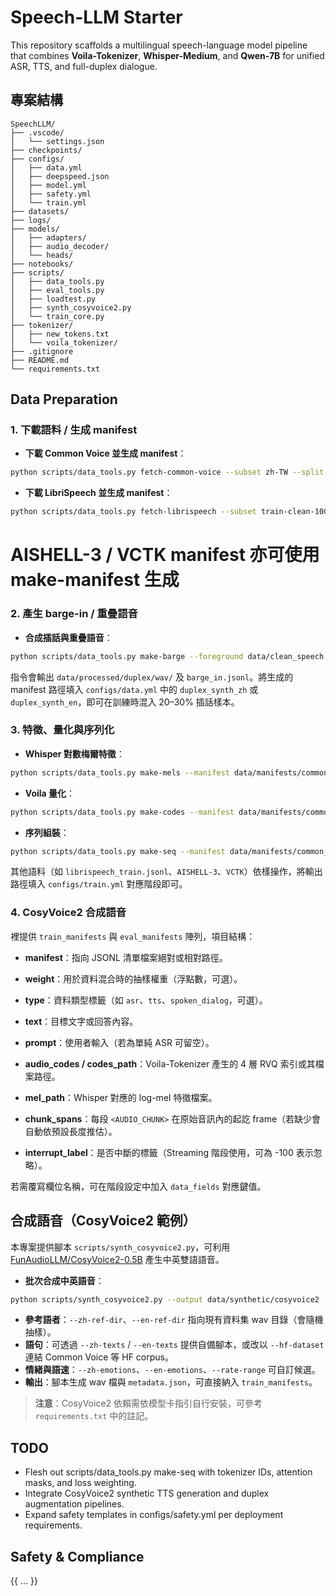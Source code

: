 # Speech-LLM Starter

This repository scaffolds a multilingual speech-language model pipeline that combines **Voila-Tokenizer**, **Whisper-Medium**, and **Qwen-7B** for unified ASR, TTS, and full-duplex dialogue.


## 專案結構

```
SpeechLLM/
├── .vscode/
│   └── settings.json
├── checkpoints/
├── configs/
│   ├── data.yml
│   ├── deepspeed.json
│   ├── model.yml
│   ├── safety.yml
│   └── train.yml
├── datasets/
├── logs/
├── models/
│   ├── adapters/
│   ├── audio_decoder/
│   └── heads/
├── notebooks/
├── scripts/
│   ├── data_tools.py
│   ├── eval_tools.py
│   ├── loadtest.py
│   ├── synth_cosyvoice2.py
│   └── train_core.py
├── tokenizer/
│   ├── new_tokens.txt
│   └── voila_tokenizer/
├── .gitignore
├── README.md
└── requirements.txt
```

## Data Preparation
### 1. 下載語料 / 生成 manifest

- **下載 Common Voice 並生成 manifest**：

```bash
python scripts/data_tools.py fetch-common-voice --subset zh-TW --split train --output datasets/common_voice_zh_tw && python scripts/data_tools.py make-manifest --input datasets/common_voice_zh_tw/train.jsonl --output data/manifests/common_voice_zh_tw_train.jsonl --lang zh-TW --dataset common_voice_zh_tw
```

- **下載 LibriSpeech 並生成 manifest**：

```bash
python scripts/data_tools.py fetch-librispeech --subset train-clean-100 --output datasets/librispeech && python scripts/data_tools.py make-manifest --input datasets/librispeech/train-clean-100.jsonl --output data/manifests/librispeech_train.jsonl --lang en --dataset librispeech
```
# AISHELL-3 / VCTK manifest 亦可使用 make-manifest 生成
### 2. 產生 barge-in / 重疊語音

- **合成插話與重疊語音**：

```bash
python scripts/data_tools.py make-barge --foreground data/clean_speech --background data/noise_pool --output data/processed/duplex --count 10000 --snr-min 0 --snr-max 10
```
指令會輸出 `data/processed/duplex/wav/` 及 `barge_in.jsonl`。將生成的 manifest 路徑填入 `configs/data.yml` 中的 `duplex_synth_zh` 或 `duplex_synth_en`，即可在訓練時混入 20–30% 插話樣本。

### 3. 特徵、量化與序列化

- **Whisper 對數梅爾特徵**：

```bash
python scripts/data_tools.py make-mels --manifest data/manifests/common_voice_zh_tw_train.jsonl --output_dir data/processed/mels/common_voice_zh_tw
```

- **Voila 量化**：

```bash
python scripts/data_tools.py make-codes --manifest data/manifests/common_voice_zh_tw_train.jsonl --tokenizer tokenizer/voila_tokenizer --output_dir data/processed/voila_codes/common_voice_zh_tw
```

- **序列組裝**：

```bash
python scripts/data_tools.py make-seq --manifest data/manifests/common_voice_zh_tw_train.jsonl --codes_dir data/processed/voila_codes/common_voice_zh_tw --output data/processed/sequences/common_voice_zh_tw.jsonl
```

其他語料（如 `librispeech_train.jsonl`、`AISHELL-3`、`VCTK`）依樣操作，將輸出路徑填入 `configs/train.yml` 對應階段即可。

### 4. CosyVoice2 合成語音
裡提供 `train_manifests` 與 `eval_manifests` 陣列，項目結構：

- **manifest**：指向 JSONL 清單檔案絕對或相對路徑。
- **weight**：用於資料混合時的抽樣權重（浮點數，可選）。
- **type**：資料類型標籤（如 `asr`、`tts`、`spoken_dialog`，可選）。


- **text**：目標文字或回答內容。
- **prompt**：使用者輸入（若為單純 ASR 可留空）。
- **audio_codes / codes_path**：Voila-Tokenizer 產生的 4 層 RVQ 索引或其檔案路徑。
- **mel_path**：Whisper 對應的 log-mel 特徵檔案。
- **chunk_spans**：每段 `<AUDIO_CHUNK>` 在原始音訊內的起訖 frame（若缺少會自動依預設長度推估）。
- **interrupt_label**：是否中斷的標籤（Streaming 階段使用，可為 -100 表示忽略）。

若需覆寫欄位名稱，可在階段設定中加入 `data_fields` 對應鍵值。

## 合成語音（CosyVoice2 範例）

本專案提供腳本 `scripts/synth_cosyvoice2.py`，可利用 [FunAudioLLM/CosyVoice2-0.5B](https://huggingface.co/FunAudioLLM/CosyVoice2-0.5B) 產生中英雙語語音。

- **批次合成中英語音**：

```bash
python scripts/synth_cosyvoice2.py --output data/synthetic/cosyvoice2 --zh-ref-dir /path/to/AISHELL-3/wav --en-ref-dir /path/to/VCTK/wav --zh-texts resources/zh_prompts.txt --en-texts resources/en_prompts.txt --zh-count 3000 --en-count 3000
```

- **參考語者**：`--zh-ref-dir`、`--en-ref-dir` 指向現有資料集 wav 目錄（會隨機抽樣）。
- **語句**：可透過 `--zh-texts` / `--en-texts` 提供自備腳本，或改以 `--hf-dataset` 連結 Common Voice 等 HF corpus。
- **情緒與語速**：`--zh-emotions`、`--en-emotions`、`--rate-range` 可自訂候選。
- **輸出**：腳本生成 wav 檔與 `metadata.json`，可直接納入 `train_manifests`。

> **注意**：CosyVoice2 依賴需依模型卡指引自行安裝，可參考 `requirements.txt` 中的註記。

## TODO

- Flesh out scripts/data_tools.py make-seq with tokenizer IDs, attention masks, and loss weighting.
- Integrate CosyVoice2 synthetic TTS generation and duplex augmentation pipelines.
- Expand safety templates in configs/safety.yml per deployment requirements.

## Safety & Compliance

{{ ... }}
